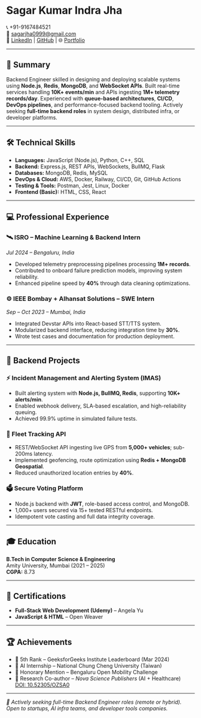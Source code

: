 # Sagar Kumar Indra Jha

📞 +91-9167484521  
📧 sagarjha0999@gmail.com  
🔗 [LinkedIn](https://www.linkedin.com/in/sagar0333) | [GitHub](https://github.com/Saagarjha1) | 🌐 [Portfolio](https://portio.vercel.app)

---

## 💼 Summary

Backend Engineer skilled in designing and deploying scalable systems using **Node.js**, **Redis**, **MongoDB**, and **WebSocket APIs**. Built real-time services handling **10K+ events/min** and APIs ingesting **1M+ telemetry records/day**. Experienced with **queue-based architectures**, **CI/CD**, **DevOps pipelines**, and performance-focused backend tooling. Actively seeking **full-time backend roles** in system design, distributed infra, or developer platforms.

---

## 🛠 Technical Skills

- **Languages:** JavaScript (Node.js), Python, C++, SQL  
- **Backend:** Express.js, REST APIs, WebSockets, BullMQ, Flask  
- **Databases:** MongoDB, Redis, MySQL  
- **DevOps & Cloud:** AWS, Docker, Railway, CI/CD, Git, GitHub Actions  
- **Testing & Tools:** Postman, Jest, Linux, Docker  
- **Frontend (Basic):** HTML, CSS, React

---

## 💻 Professional Experience

### 🛰 ISRO – Machine Learning & Backend Intern  
*Jul 2024 – Bengaluru, India*  
- Developed telemetry preprocessing pipelines processing **1M+ records**.  
- Contributed to onboard failure prediction models, improving system reliability.  
- Enhanced pipeline speed by **40%** through data cleaning optimizations.

### ⚙️ IEEE Bombay + Alhansat Solutions – SWE Intern  
*Sep – Oct 2023 – Mumbai, India*  
- Integrated Devstar APIs into React-based STT/TTS system.  
- Modularized backend interface, reducing integration time by **30%**.  
- Wrote test cases and documentation for production deployment.

---

## 🧪 Backend Projects

### ⚡ Incident Management and Alerting System (IMAS)  
- Built alerting system with **Node.js, BullMQ, Redis**, supporting **10K+ alerts/min**.  
- Enabled webhook delivery, SLA-based escalation, and high-reliability queuing.  
- Achieved 99.9% uptime in simulated failure tests.

### 📡 Fleet Tracking API  
- REST/WebSocket API ingesting live GPS from **5,000+ vehicles**; sub-200ms latency.  
- Implemented geofencing, route optimization using **Redis + MongoDB Geospatial**.  
- Reduced unauthorized location entries by **40%**.

### 🗳 Secure Voting Platform  
- Node.js backend with **JWT**, role-based access control, and MongoDB.  
- 1,000+ users secured via 15+ tested RESTful endpoints.  
- Idempotent vote casting and full data integrity coverage.

---

## 🎓 Education

**B.Tech in Computer Science & Engineering**  
Amity University, Mumbai (2021 – 2025)  
**CGPA:** 8.73

---

## 📜 Certifications

- **Full-Stack Web Development (Udemy)** – Angela Yu  
- **JavaScript & HTML** – Open Weaver

---

## 🏆 Achievements

- 🥇 5th Rank – GeeksforGeeks Institute Leaderboard (Mar 2024)  
- 🧠 AI Internship – National Chung Cheng University (Taiwan)  
- 🏅 Honorary Mention – Bengaluru Open Mobility Challenge  
- 📘 Research Co-author – *Nova Science Publishers* (AI + Healthcare)  
  [DOI: 10.52305/OZSA0](https://doi.org/10.52305/OZSA0)

---

_🚀 Actively seeking full-time Backend Engineer roles (remote or hybrid). Open to startups, AI infra teams, and developer tools companies._
